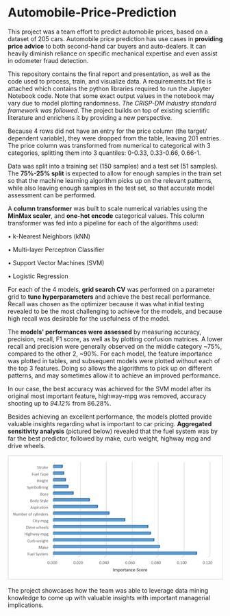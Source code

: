 # Automobile-Price-Prediction

This project was a team effort to predict automobile prices, based on a dataset of 205 cars. Automobile price prediction has use cases in **providing price advice** to both second-hand car buyers and auto-dealers. It can heavily diminish reliance on specific mechanical expertise and even assist in odometer fraud detection.

This repository contains the final report and presentation, as well as the code used to process, train, and visualize data. A requirements.txt file is attached which contains the python libraries required to run the Jupyter Notebook code. Note that some exact output values in the notebook may vary due to model plotting randomness. *The CRISP-DM industry standard framework was followed*. The project builds on top of existing scientific literature and enrichens it by providing a new perspective.

Because 4 rows did not have an entry for the price column (the target/ dependent variable), they were dropped from the table, leaving 201 entries. The price column was transformed from numerical to categorical with 3 categories, splitting them into 3 quantiles: 0-0.33, 0.33-0.66, 0.66-1.

Data was split into a training set (150 samples) and a test set (51 samples). The **75%-25% split** is expected to allow for enough samples in the train set so that the machine learning algorithm picks up on the relevant patterns, while also leaving enough samples in the test set, so that accurate model assessment can be performed.

A **column transformer** was built to scale numerical variables using the **MinMax scaler**, and **one-hot encode** categorical values. This column transformer was fed into a pipeline for each of the algorithms used:

•	k-Nearest Neighbors (kNN)

•	Multi-layer Perceptron Classifier

•	Support Vector Machines (SVM)

•	Logistic Regression

For each of the 4 models, **grid search CV** was performed on a parameter grid to **tune hyperparameters** and achieve the best recall performance. Recall was chosen as the optimizer because it was what initial testing revealed to be the most challenging to achieve for the models, and because high recall was desirable for the usefulness of the model.

The **models' performances were assessed** by measuring accuracy, precision, recall, F1 score, as well as by plotting confusion matrices. A lower recall and precision were generally observed on the middle category ~75%, compared to the other 2, ~90%. For each model, the feature importance was plotted in tables, and subsequent models were plotted without each of the top 3 features. Doing so allows the algorithms to pick up on different patterns, and may sometimes allow it to achieve an improved performance.

In our case, the best accuracy was achieved for the SVM model after its original most important feature, highway-mpg was removed, accuracy shooting up to *94.12%* from 86.28%.

Besides achieving an excellent performance, the models plotted provide valuable insights regarding what is important to car pricing. **Aggregated sensitivity analysis** (pictured below) revealed that the fuel system was by far the best predictor, followed by make, curb weight, highway mpg and drive wheels. 

![FeatureImportance](featureImportance.png)

The project showcases how the team was able to leverage data mining knowledge to come up with valuable insights with important managerial implications.
